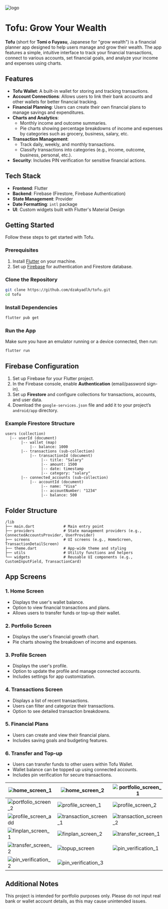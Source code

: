 ![logo](assets/images/tofu.png)

# Tofu: Grow Your Wealth

**Tofu** (short for **Tomi o Fuyasu**, Japanese for "grow wealth") is a financial planner app designed to help users manage and grow their wealth. The app features a simple, intuitive interface to track your financial transactions, connect to various accounts, set financial goals, and analyze your income and expenses using charts.

## Features

- **Tofu Wallet**: A built-in wallet for storing and tracking transactions.
- **Account Connections**: Allows users to link their bank accounts and other wallets for better financial tracking.
- **Financial Planning**: Users can create their own financial plans to manage savings and expenditures.
- **Charts and Analytics**:
  - Monthly income and outcome summaries.
  - Pie charts showing percentage breakdowns of income and expenses by categories such as grocery, business, salary, etc.
- **Transaction Management**:
  - Track daily, weekly, and monthly transactions.
  - Classify transactions into categories (e.g., income, outcome, business, personal, etc.).
- **Security**: Includes PIN verification for sensitive financial actions.

## Tech Stack

- **Frontend**: Flutter
- **Backend**: Firebase (Firestore, Firebase Authentication)
- **State Management**: Provider
- **Date Formatting**: `intl` package
- **UI**: Custom widgets built with Flutter's Material Design

## Getting Started

Follow these steps to get started with Tofu.

### Prerequisites

1. Install [Flutter](https://flutter.dev/docs/get-started/install) on your machine.
2. Set up [Firebase](https://firebase.google.com/docs/flutter/setup) for authentication and Firestore database.

### Clone the Repository

```bash
git clone https://github.com/dzakyadlh/tofu.git
cd tofu
```

### Install Dependencies

```bash
flutter pub get
```

### Run the App

Make sure you have an emulator running or a device connected, then run:

```bash
flutter run
```

## Firebase Configuration

1. Set up Firebase for your Flutter project.
2. In the Firebase console, enable **Authentication** (email/password sign-in).
3. Set up **Firestore** and configure collections for transactions, accounts, and user data.
4. Download the `google-services.json` file and add it to your project’s `android/app` directory.

### Example Firestore Structure

```plaintext
users (collection)
  |-- userId (document)
       |-- wallet (map)
           |-- balance: 1000
       |-- transactions (sub-collection)
           |-- transactionId (document)
                |-- title: "Salary"
                |-- amount: 1500
                |-- date: timestamp
                |-- category: "salary"
       |-- connected_accounts (sub-collection)
           |-- accountId (document)
                |-- name: "Visa"
                |-- accountNumber: "1234"
                |-- balance: 500
```

## Folder Structure

```plaintext
/lib
├── main.dart             # Main entry point
├── providers             # State management providers (e.g., ConnectedAccountsProvider, UserProvider)
├── screens               # UI screens (e.g., HomeScreen, TransactionDetailScreen)
├── theme.dart            # App-wide theme and styling
├── utils                 # Utility functions and helpers
└── widgets               # Reusable UI components (e.g., CustomInputField, TransactionCard)
```

## App Screens

### 1. **Home Screen**

- Displays the user's wallet balance.
- Option to view financial transactions and plans.
- Allows users to transfer funds or top-up their wallet.

### 2. **Portfolio Screen**

- Displays the user's financial growth chart.
- Pie charts showing the breakdown of income and expenses.

### 3. **Profile Screen**

- Displays the user's profile.
- Option to update the profile and manage connected accounts.
- Includes settings for app customization.

### 4. **Transactions Screen**

- Displays a list of recent transactions.
- Users can filter and categorize their transactions.
- Option to see detailed transaction breakdowns.

### 5. **Financial Plans**

- Users can create and view their financial plans.
- Includes saving goals and budgeting features.

### 6. **Transfer and Top-up**

- Users can transfer funds to other users within Tofu Wallet.
- Wallet balance can be topped up using connected accounts.
- Includes pin verification for secure transactions.

| ![home_screen_1](assets/documentation/home1.png) | ![home_screen_2](assets/documentation/home2.jpeg) | ![portfolio_screen_1](assets/documentation/portfolio1.png) |
|--------------------------------------------------|---------------------------------------------------|------------------------------------------------------------|
| ![portfolio_screen_2](assets/documentation/portfolio2.png) | ![profile_screen_1](assets/documentation/profile1.jpeg) | ![profile_screen_2](assets/documentation/profile2.jpeg) |
| ![profile_screen_add](assets/documentation/addaccountconnection.jpeg) | ![transaction_screen_1](assets/documentation/transactions.jpeg) | ![transaction_screen_2](assets/documentation/transactiondetail.jpeg) |
| ![finplan_screen_1](assets/documentation/finplanlist.jpeg) | ![finplan_screen_2](assets/documentation/addfinplan.jpeg) | ![transfer_screen_1](assets/documentation/transfer.jpeg) |
| ![transfer_screen_2](assets/documentation/transfercheckout.jpeg) | ![topup_screen](assets/documentation/topup.jpeg) | ![pin_verification_1](assets/documentation/pin.jpeg) |
| ![pin_verification_2](assets/documentation/insertpin.jpeg) | ![pin_verification_3](assets/documentation/pinerror.jpeg) | |

## Additional Notes

This project is intended for portfolio purposes only. Please do not input real bank or wallet account details, as this may cause unintended issues.
